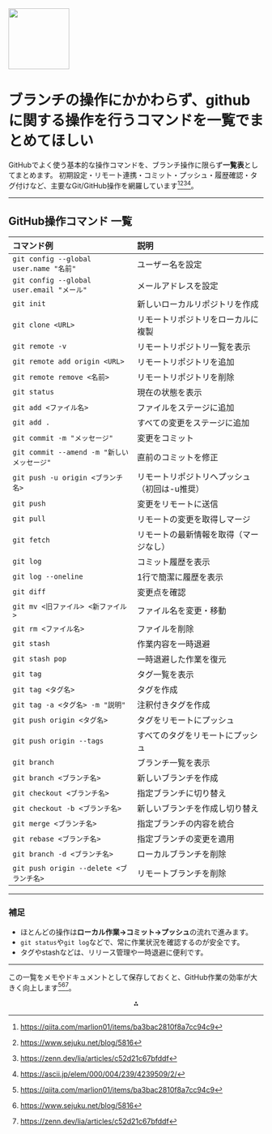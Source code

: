 <img src="https://r2cdn.perplexity.ai/pplx-full-logo-primary-dark%402x.png" class="logo" width="120"/>

# ブランチの操作にかかわらず、githubに関する操作を行うコマンドを一覧でまとめてほしい

GitHubでよく使う基本的な操作コマンドを、ブランチ操作に限らず**一覧表**としてまとめます。
初期設定・リモート連携・コミット・プッシュ・履歴確認・タグ付けなど、主要なGit/GitHub操作を網羅しています[^1][^5][^6][^7]。

---

## GitHub操作コマンド 一覧

| コマンド例 | 説明 |
| :-- | :-- |
| `git config --global user.name "名前"` | ユーザー名を設定 |
| `git config --global user.email "メール"` | メールアドレスを設定 |
| `git init` | 新しいローカルリポジトリを作成 |
| `git clone <URL>` | リモートリポジトリをローカルに複製 |
| `git remote -v` | リモートリポジトリ一覧を表示 |
| `git remote add origin <URL>` | リモートリポジトリを追加 |
| `git remote remove <名前>` | リモートリポジトリを削除 |
| `git status` | 現在の状態を表示 |
| `git add <ファイル名>` | ファイルをステージに追加 |
| `git add .` | すべての変更をステージに追加 |
| `git commit -m "メッセージ"` | 変更をコミット |
| `git commit --amend -m "新しいメッセージ"` | 直前のコミットを修正 |
| `git push -u origin <ブランチ名>` | リモートリポジトリへプッシュ（初回は-u推奨） |
| `git push` | 変更をリモートに送信 |
| `git pull` | リモートの変更を取得しマージ |
| `git fetch` | リモートの最新情報を取得（マージなし） |
| `git log` | コミット履歴を表示 |
| `git log --oneline` | 1行で簡潔に履歴を表示 |
| `git diff` | 変更点を確認 |
| `git mv <旧ファイル> <新ファイル>` | ファイル名を変更・移動 |
| `git rm <ファイル名>` | ファイルを削除 |
| `git stash` | 作業内容を一時退避 |
| `git stash pop` | 一時退避した作業を復元 |
| `git tag` | タグ一覧を表示 |
| `git tag <タグ名>` | タグを作成 |
| `git tag -a <タグ名> -m "説明"` | 注釈付きタグを作成 |
| `git push origin <タグ名>` | タグをリモートにプッシュ |
| `git push origin --tags` | すべてのタグをリモートにプッシュ |
| `git branch` | ブランチ一覧を表示 |
| `git branch <ブランチ名>` | 新しいブランチを作成 |
| `git checkout <ブランチ名>` | 指定ブランチに切り替え |
| `git checkout -b <ブランチ名>` | 新しいブランチを作成し切り替え |
| `git merge <ブランチ名>` | 指定ブランチの内容を統合 |
| `git rebase <ブランチ名>` | 指定ブランチの変更を適用 |
| `git branch -d <ブランチ名>` | ローカルブランチを削除 |
| `git push origin --delete <ブランチ名>` | リモートブランチを削除 |


---

### 補足

- ほとんどの操作は**ローカル作業→コミット→プッシュ**の流れで進みます。
- `git status`や`git log`などで、常に作業状況を確認するのが安全です。
- タグやstashなどは、リリース管理や一時退避に便利です。

---

この一覧をメモやドキュメントとして保存しておくと、GitHub作業の効率が大きく向上します[^1][^5][^6]。

<div style="text-align: center">⁂</div>

[^1]: https://qiita.com/marlion01/items/ba3bac2810f8a7cc94c9

[^2]: https://zenn.dev/tmasuyama1114/articles/git-basic-commands

[^3]: https://training.github.com/downloads/ja/github-git-cheat-sheet.pdf

[^4]: https://www.kagoya.jp/howto/it-glossary/develop/howtousegithub/

[^5]: https://www.sejuku.net/blog/5816

[^6]: https://zenn.dev/lia/articles/c52d21c67bfddf

[^7]: https://ascii.jp/elem/000/004/239/4239509/2/

[^8]: https://qiita.com/trafford_777/items/b40135995de01ae95dc2

[^9]: https://ticklecode.com/gitcommandlist/

[^10]: https://docs.github.com/ja/get-started/accessibility/keyboard-shortcuts

